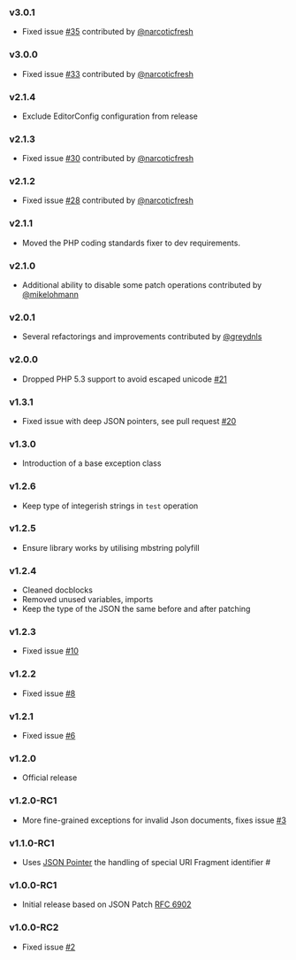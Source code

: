 ### v3.0.1
  * Fixed issue [#35](https://github.com/raphaelstolt/php-jsonpatch/issues/35) contributed by [@narcoticfresh](https://github.com/narcoticfresh)

### v3.0.0
  * Fixed issue [#33](https://github.com/raphaelstolt/php-jsonpatch/issues/33) contributed by [@narcoticfresh](https://github.com/narcoticfresh)

### v2.1.4
  * Exclude EditorConfig configuration from release

### v2.1.3
  * Fixed issue [#30](https://github.com/raphaelstolt/php-jsonpatch/issues/30) contributed by [@narcoticfresh](https://github.com/narcoticfresh)

### v2.1.2
  * Fixed issue [#28](https://github.com/raphaelstolt/php-jsonpatch/issues/28) contributed by [@narcoticfresh](https://github.com/narcoticfresh)

### v2.1.1
  * Moved the PHP coding standards fixer to dev requirements.

### v2.1.0
  * Additional ability to disable some patch operations contributed by [@mikelohmann](https://github.com/mikelohmann)

### v2.0.1
  * Several refactorings and improvements contributed by [@greydnls](https://github.com/greydnls)

### v2.0.0
  * Dropped PHP 5.3 support to avoid escaped unicode [#21](https://github.com/raphaelstolt/php-jsonpatch/issues/21)

### v1.3.1
  * Fixed issue with deep JSON pointers, see pull request [#20](https://github.com/raphaelstolt/php-jsonpatch/pull/20)

### v1.3.0
  * Introduction of a base exception class

### v1.2.6
  * Keep type of integerish strings in `test` operation

### v1.2.5
  * Ensure library works by utilising mbstring polyfill

### v1.2.4
  * Cleaned docblocks
  * Removed unused variables, imports
  * Keep the type of the JSON the same before and after patching

### v1.2.3
  * Fixed issue [#10](https://github.com/raphaelstolt/php-jsonpatch/issues/10)

### v1.2.2
  * Fixed issue [#8](https://github.com/raphaelstolt/php-jsonpatch/issues/8)

### v1.2.1
  * Fixed issue [#6](https://github.com/raphaelstolt/php-jsonpatch/issues/6)

### v1.2.0
  * Official release

### v1.2.0-RC1
  * More fine-grained exceptions for invalid Json documents, fixes issue [#3](https://github.com/raphaelstolt/php-jsonpatch/issues/3)

### v1.1.0-RC1
  * Uses [JSON Pointer](https://github.com/raphaelstolt/php-jsonpointer) the handling of special URI Fragment identifier #

### v1.0.0-RC1
  * Initial release based on JSON Patch [RFC 6902](http://tools.ietf.org/html/rfc6902)

### v1.0.0-RC2
  * Fixed issue [#2](https://github.com/raphaelstolt/php-jsonpatch/issues/2)
